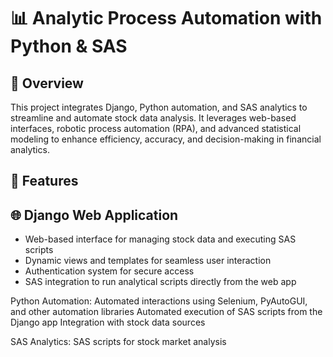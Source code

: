 # 📊 Analytic Process Automation with Python & SAS

## 📝 Overview
This project integrates Django, Python automation, and SAS analytics to streamline and automate stock data analysis. It leverages web-based interfaces, robotic process automation (RPA), and advanced statistical modeling to enhance efficiency, accuracy, and decision-making in financial analytics.

## 🚀 Features

## 🌐 Django Web Application
- Web-based interface for managing stock data and executing SAS scripts
- Dynamic views and templates for seamless user interaction
- Authentication system for secure access
- SAS integration to run analytical scripts directly from the web app

Python Automation:
Automated interactions using Selenium, PyAutoGUI, and other automation libraries
Automated execution of SAS scripts from the Django app
Integration with stock data sources

SAS Analytics:
SAS scripts for stock market analysis
